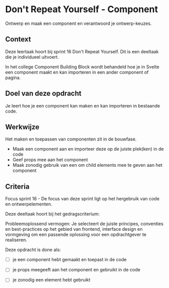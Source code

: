 
# Don't Repeat Yourself - Component

Ontwerp en maak een component en verantwoord je ontwerp-keuzes.

## Context

Deze leertaak hoort bij sprint 16 Don't Repeat Yourself. Dit is een deeltaak die je individueel uitvoert.

In het college Component Building Block wordt behandeld hoe je in Svelte een component maakt en kan importeren in een ander component of pagina. 


## Doel van deze opdracht

Je leert hoe je een component kan maken en kan importeren in bestaande code. 

## Werkwijze
Het maken en toepassen van componenten zit in de bouwfase.

* Maak een component aan en importeer deze op de juiste plek(ken) in de code
* Geef props mee aan het component
* Maak zonodig gebruik van een <slot> om child elements mee te geven aan het component


## Criteria

Focus sprint 16 - De focus van deze sprint ligt op het hergebruik van code en ontwerpelementen.

Deze deeltaak hoort bij het gedragscriterium:  

Probleemoplossend vermogen: Je selecteert de juiste principes, conventies en best-practices op het gebied van frontend, interface design en vormgeving om een passende oplossing voor een opdrachtgever te realiseren.

Deze opdracht is done als:

- [ ] je een component hebt gemaakt en toepast in de code
- [ ] je props meegeeft aan het component en gebruikt in de code
- [ ] je zonodig een <slot> element hebt gebruikt


